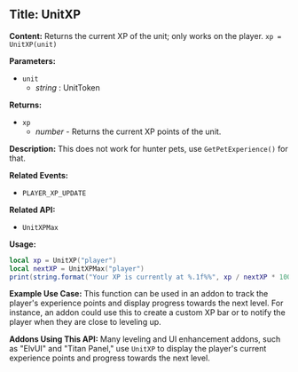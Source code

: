 ## Title: UnitXP

**Content:**
Returns the current XP of the unit; only works on the player.
`xp = UnitXP(unit)`

**Parameters:**
- `unit`
  - *string* : UnitToken

**Returns:**
- `xp`
  - *number* - Returns the current XP points of the unit.

**Description:**
This does not work for hunter pets, use `GetPetExperience()` for that.

**Related Events:**
- `PLAYER_XP_UPDATE`

**Related API:**
- `UnitXPMax`

**Usage:**
```lua
local xp = UnitXP("player")
local nextXP = UnitXPMax("player")
print(string.format("Your XP is currently at %.1f%%", xp / nextXP * 100))
```

**Example Use Case:**
This function can be used in an addon to track the player's experience points and display progress towards the next level. For instance, an addon could use this to create a custom XP bar or to notify the player when they are close to leveling up.

**Addons Using This API:**
Many leveling and UI enhancement addons, such as "ElvUI" and "Titan Panel," use `UnitXP` to display the player's current experience points and progress towards the next level.